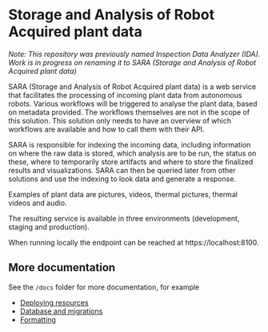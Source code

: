 # Storage and Analysis of Robot Acquired plant data

_Note: This repository was previously named Inspection Data Analyzer (IDA).
Work is in progress on renaming it to SARA (Storage and Analysis of Robot Acquired plant data)_

SARA (Storage and Analysis of Robot Acquired plant data) is a web service that facilitates
the processing of incoming plant data from autonomous robots. Various workflows will be
triggered to analyse the plant data, based on metadata provided. The workflows themselves
are not in the scope of this solution. This solution only needs to have an overview of
which workflows are available and how to call them with their API.

SARA is responsible for indexing the incoming data, including information on where the
raw data is stored, which analysis are to be run, the status on these, where to
temporarily store artifacts and where to store the finalized results and visualizations.
SARA can then be queried later from other solutions and use the indexing to look data and
generate a response.

Examples of plant data are pictures, videos, thermal pictures, thermal videos and audio.

The resulting service is available in three environments (development, staging and production).

When running locally the endpoint can be reached at https://localhost:8100.

## More documentation

See the `/docs` folder for more documentation, for example

- [Deploying resources](docs/deploying_resources.md)
- [Database and migrations](docs/database_and_migrations.md)
- [Formatting](docs/formatting.md)
